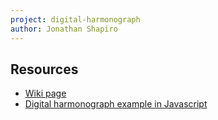 ```yaml
---
project: digital-harmonograph
author: Jonathan Shapiro
---
```


## Resources
* [Wiki page ](https://en.wikipedia.org/wiki/Harmonograph)
* [Digital harmonograph example in Javascript](https://javascript.plainenglish.io/the-digital-harmonograph-b932fd3e6c2e)